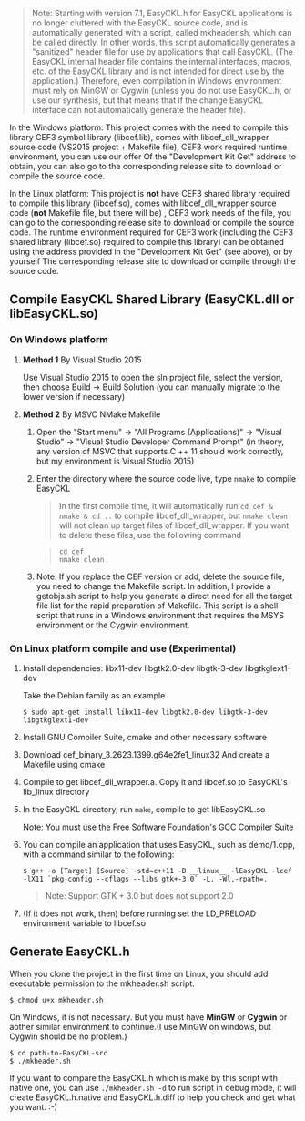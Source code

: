 > Note: Starting with version 7.1, EasyCKL.h for EasyCKL applications is no longer cluttered with the EasyCKL source code, and is automatically generated with a script, called mkheader.sh, which can be called directly. In other words, this script automatically generates a "sanitized" header file for use by applications that call EasyCKL. (The EasyCKL internal header file contains the internal interfaces, macros, etc. of the EasyCKL library and is not intended for direct use by the application.) Therefore, even compilation in Windows environment must rely on MinGW or Cygwin (unless you do not use EasyCKL.h, or use our synthesis, but that means that if the change EasyCKL interface can not automatically generate the header file).

In the Windows platform: This project comes with the need to compile this library CEF3 symbol library (libcef.lib), comes with libcef_dll_wrapper source code (VS2015 project + Makefile file), CEF3 work required runtime environment, you can use our offer Of the "Development Kit Get" address to obtain, you can also go to the corresponding release site to download or compile the source code.

In the Linux platform: This project is **not** have CEF3 shared library required to compile this library (libcef.so), comes with libcef_dll_wrapper source code (**not** Makefile file, but there will be) , CEF3 work needs of the file, you can go to the corresponding release site to download or compile the source code. The runtime environment required for CEF3 work (including the CEF3 shared library (libcef.so) required to compile this library) can be obtained using the address provided in the "Development Kit Get" (see above), or by yourself The corresponding release site to download or compile through the source code.

## Compile EasyCKL Shared Library (EasyCKL.dll or libEasyCKL.so) 

### On Windows platform

1. **Method 1** By Visual Studio 2015

	Use Visual Studio 2015 to open the sln project file, select the version, then choose Build -> Build Solution (you can manually migrate to the lower version if necessary)
 
2. **Method 2** By MSVC NMake Makefile

	1. Open the "Start menu" -> "All Programs (Applications)" -> "Visual Studio" -> "Visual Studio Developer Command Prompt" (in theory, any version of MSVC that supports C ++ 11 should work correctly, but my environment is Visual Studio 2015)

	2. Enter the directory where the source code live, type `nmake` to compile EasyCKL
 
		> In the first compile time, it will automatically run `cd cef & nmake & cd ..` to compile libcef_dll_wrapper, but `nmake clean` will not clean up target files of libcef_dll_wrapper. If you want to delete these files, use the following command

		>```
		> cd cef
		> nmake clean
		>```
 
	3. Note: If you replace the CEF version or add, delete the source file, you need to change the Makefile script. In addition, I provide a getobjs.sh script to help you generate a direct need for all the target file list for the rapid preparation of Makefile. This script is a shell script that runs in a Windows environment that requires the MSYS environment or the Cygwin environment.

### On Linux platform compile and use (Experimental)

1. Install dependencies: libx11-dev libgtk2.0-dev libgtk-3-dev libgtkglext1-dev

    Take the Debian family as an example
    
	```
    $ sudo apt-get install libx11-dev libgtk2.0-dev libgtk-3-dev libgtkglext1-dev
	```

2. Install GNU Compiler Suite, cmake and other necessary software

3. Download cef_binary_3.2623.1399.g64e2fe1_linux32 And create a Makefile using cmake

4. Compile to get libcef_dll_wrapper.a. Copy it and libcef.so to EasyCKL's lib_linux directory

5. In the EasyCKL directory, run `make`, compile to get libEasyCKL.so

	Note: You must use the Free Software Foundation's GCC Compiler Suite

6. You can compile an application that uses EasyCKL, such as demo/1.cpp, with a command similar to the following:

	```
	$ g++ -o [Target] [Source] -std=c++11 -D __linux__ -lEasyCKL -lcef -lX11 `pkg-config --cflags --libs gtk+-3.0` -L. -Wl,-rpath=.
	```

	> Note: Support GTK + 3.0 but does not support 2.0

7. (If it does not work, then) before running set the LD_PRELOAD environment variable to libcef.so

## Generate EasyCKL.h

When you clone the project in the first time on Linux, you should add executable permission to the mkheader.sh script.

```
$ chmod u+x mkheader.sh
```
On Windows, it is not necessary. But you must have **MinGW** or **Cygwin** or aother similar environment to continue.(I use MinGW on windows, but Cygwin should be no problem.)

```
$ cd path-to-EasyCKL-src
$ ./mkheader.sh
```

If you want to compare the EasyCKL.h which is make by this script with native one, you can use `./mkheader.sh -d` to run script in debug mode, it will create EasyCKL.h.native and EasyCKL.h.diff to help you check and get what you want. :-)